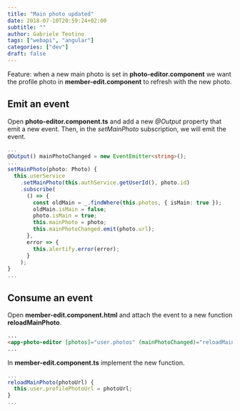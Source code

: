 ```yaml
---
title: "Main photo updated"
date: 2018-07-10T20:59:24+02:00
subtitle: ""
author: Gabriele Teotino
tags: ["webapi", "angular"]
categories: ["dev"]
draft: false
---
```


<!--more-->

Feature: when a new main photo is set in **photo-editor.component** we want the profile photo in **member-edit.component** to refresh with the new photo.

## Emit an event

Open **photo-editor.component.ts** and add a new *@Output* property that emit a new event. Then, in the *setMainPhoto* subscription, we will emit the event.

```typescript
...
@Output() mainPhotoChanged = new EventEmitter<string>();
...
setMainPhoto(photo: Photo) {
  this.userService
    .setMainPhoto(this.authService.getUserId(), photo.id)
    .subscribe(
      () => {
        const oldMain = _.findWhere(this.photos, { isMain: true });
        oldMain.isMain = false;
        photo.isMain = true;
        this.mainPhoto = photo;
        this.mainPhotoChanged.emit(photo.url);
      },
      error => {
        this.alertify.error(error);
      }
    );
}
...
```

## Consume an event

Open **member-edit.component.html** and attach the event to a new function **reloadMainPhoto**.

```html
...
<app-photo-editor [photos]="user.photos" (mainPhotoChanged)="reloadMainPhoto($event)"></app-photo-editor>
...
```

In **member-edit.component.ts** implement the new function.

```typescript
...
reloadMainPhoto(photoUrl) {
  this.user.profilePhotoUrl = photoUrl;
}
...
```

